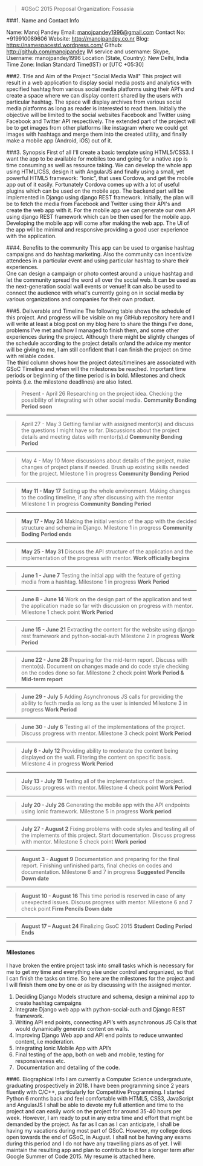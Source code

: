 >#GSoC 2015 Proposal
>Organization: Fossasia

###1. Name and Contact Info

Name: Manoj Pandey
Email: manojpandey1996@gmail.com
Contact No: +919910089606
Website: http://manojpandey.co.nr
Blog:  https://namespacestd.wordpress.com/
Github: http://github.com/manojpandey
IM service and username: Skype, Username: manojpandey1996
Location (State, Country): New Delhi, India
Time Zone: Indian Standard Time(IST) or [UTC +05:30]

###2. Title and Aim of the Project
	"Social Media Wall"
This project will result in a web application to display social media posts and analytics with specified hashtag from various social media platforms using their API's and create a space where we can display content shared by the users with particular hashtag. The space will display archives from various social media platforms as long as reader is interested to read them. Initially the objective will be limited to the social websites Facebook and Twitter using Facebook and Twitter API respectively. The extended part of the project will be to get images from other platforms like instagram where we could get images with hashtags and merge them into the created utility, and finally make a mobile app (Android, iOS) out of it. 

###3. Synopsis
 First of all I'll create a basic template using HTML5/CSS3. I want the app to be available for mobiles too and going for a native app is time consuming as well as resource taking. We can develop the whole app using HTML/CSS, design it with AngularJS and finally using a small, yet powerful HTML5 framework: “Ionic”, that uses Cordova, and get the mobile app out of it easily. Fortunately Cordova comes up with a lot of useful plugins which can be used on the mobile app. The backend part will be implemented in Django using django REST framework. Initially, the plan will be to fetch the media from Facebook and Twitter using their API's and create the web app with it. For the mobile app we can generate our own API using django REST framework which can be then used for the mobile app. Developing the mobile app will come after making the web app. The UI of the app will be minimal and responsive providing a good user experience with the application.

###4. Benefits to the community
This app can be used to organise hashtag campaigns and do hashtag marketing. Also the community can incentivize attendees in a particular event and using particular hashtag to share their experiences.  
One can design a campaign or photo contest around a unique hashtag and let the community spread the word all over the social web. It can be used as the next-generation social wall events or venue! It can also be used to connect the audience with what's currently going on in social media by various organizations and companies for their own product.

###5. Deliverable and Timeline
The following table shows the schedule of this project. And progress will be visible on my GitHub repository here and I will write at least a blog post on my blog here to share the things I've done, problems I've met and how I managed to finish them, and some other experiences during the project.
Although there might be slightly changes of the schedule according to the project details or/and the advice my mentor will be giving to me, I am still confident that I can finish the project on time with reliable codes.  
The third column shows how the project dates/timelines are associated with GSoC Timeline and when will the milestones be reached. Important time periods or beginning of the time period is in bold.  Milestones and check points (i.e. the milestone deadlines) are also listed.

>Present - April 26
Researching on the project idea. Checking the possibility of integrating with other social media.
 **Community Bonding Period soon**
 
---

>April 27 - May 3
Getting familiar with assigned mentor(s) and discuss the questions I might have so far. Discussions about the project details and meeting dates with mentor(s).d
**Community Bonding Period**

--- 
>May 4 - May 10
More discussions about details of the project, make changes of project plans if needed.
Brush up existing skills needed for the project.
 Milestone 1 in progress
**Community Bonding Period**

---
>**May 11 - May 17**
Setting up the whole environment. Making changes to the coding timeline, if any after discussing with the mentor
Milestone 1 in progress 
**Community Bonding Period**

---
>**May 17 - May 24**
Making the initial version of the app with the decided structure and schema in Django.
 Milestone 1 in progress 
**Community Boding Period ends**

---
>**May 25 - May 31**
Discuss the API structure of the application  and the implementation of the progress with mentor.
**Work officially begins**

--- 
>**June 1 - June 7**
Testing the initial app with the feature of getting media from a hashtag.
 Milestone 1 in progress
**Work Period**

---
>**June 8 - June 14**
Work on the design part of the application and test the application made so far with
discussion on progress with mentor.
 Milestone 1 check point
**Work Period**

---
>**June 15 - June 21**
Extracting the content for the website using django rest framework and python-social-auth
 Milestone 2 in progress
**Work Period**

---
>**June 22 - June 28**
Preparing for the mid-term report. Discuss with mento(s). Document on changes made and do code style checking on the codes done so far. 
Milestone 2 check point
**Work Period & Mid-term report**

---
>**June 29 - July 5**
Adding Asynchronous JS calls for providing the ability to fecth media as long as the user is intended 
 Milestone 3 in progress
**Work Period**

---
>**June 30 - July 6**
Testing all of the implementations of the project. Discuss progress with mentor.
Milestone 3 check point
**Work Period**

---
>**July 6 - July 12**
Providing ability to moderate the content being displayed on the wall. Filtering the content on specific basis.
Milestone 4 in progress
**Work Period**

---
>**July 13 - July 19**
Testing all of the implementations of the project. Discuss progress with mentor.
Milestone 4 check point
**Work Period**

---
>**July 20 - July 26**
Generating the mobile app with the API endpoints using Ionic framework.
 Milestone 5 in progress
**Work period**

---
>**July 27 - August 2**
Fixing problems with code styles and testing all of the implements of this project. Start documentation. Discuss progress with mentor.
Milestone 5 check point
**Work period**

---
>**August 3 - August 9**
Documentation and preparing for the final report. Finishing unfinished parts, final checks on codes and documentation.
 Milestone 6 and 7 in progress 
**Suggested Pencils Down date**

---
>**August 10 - August 16**
 This time period is reserved in case of any unexpected issues. Discuss progress with mentor.
Milestone 6 and 7 check point 
**Firm Pencils Down date**

---
>**August 17 – August 24**
Finalizing GsoC 2015
**Student Coding Period Ends**

---



#### Milestones
I have broken the entire project task into small tasks which is necessary for me to get my time and everything else under control and organized, so that I can finish the tasks on time. So here are the milestones for the project and I will finish them one by one or as by discussing with the assigned mentor.

1.  Deciding Django Models structure and schema, design a minimal app to create hashtag campaigns
2.  Integrate Django web app with python-social-auth and Django REST framework. 
3.  Writing API end points, connecting API’s with asynchronous JS Calls that would dynamically generate content on walls. 
4.  Improving Django Web app and API end points to reduce unwanted content, i.e moderation.
5. Integrating Ionic Mobile App with API’s 
6.  Final testing of the app, both on web and mobile, testing for responsiveness etc.
7. ­ Documentation and detailing of the code.


###6. Biographical Info
I am currently a Computer Science undergraduate, graduating prospectively in 2018. I have been programming since 2 years fluently with C/C++, particularly for Competitive Programming. I started Python 6 months back and feel comfortable with HTML5, CSS3, JavaScript and AngularJS 
 I shall be able to devote my full attention and time to the project and can easily work on the project for around 35-40 hours per week. However, I am ready to put in any extra time and effort that might be demanded by the project. As far as I can as I can anticipate, I shall be having my vacations during most part of GSoC. However, my college does open towards the end of GSoC, in August. I shall not be having any exams during this period and I do not have any travelling plans as of yet.
I will maintain the resulting app and plan to contribute to it for a longer term after Google Summer of Code 2015.
My resume is attached here.